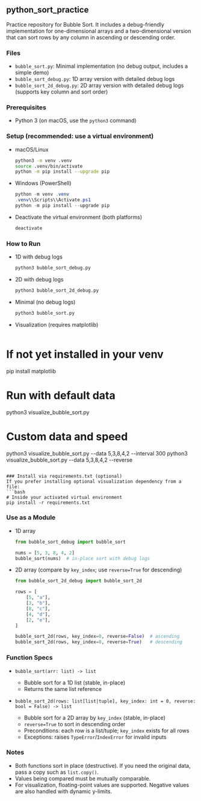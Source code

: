 ## python_sort_practice

Practice repository for Bubble Sort.
It includes a debug-friendly implementation for one-dimensional arrays and a two-dimensional version that
can sort rows by any column in ascending or descending order.

### Files
- `bubble_sort.py`: Minimal implementation (no debug output, includes a simple demo)
- `bubble_sort_debug.py`: 1D array version with detailed debug logs
- `bubble_sort_2d_debug.py`: 2D array version with detailed debug logs (supports key column and sort order)

### Prerequisites
- Python 3 (on macOS, use the `python3` command)

### Setup (recommended: use a virtual environment)
- macOS/Linux
  ```bash
  python3 -m venv .venv
  source .venv/bin/activate
  python -m pip install --upgrade pip
  ```

- Windows (PowerShell)
  ```powershell
  python -m venv .venv
  .venv\\Scripts\\Activate.ps1
  python -m pip install --upgrade pip
  ```

- Deactivate the virtual environment (both platforms)
  ```bash
  deactivate
  ```

### How to Run
- 1D with debug logs
  ```bash
  python3 bubble_sort_debug.py
  ```
- 2D with debug logs
  ```bash
  python3 bubble_sort_2d_debug.py
  ```
- Minimal (no debug logs)
  ```bash
  python3 bubble_sort.py
  ```
 - Visualization (requires matplotlib)
   ```bash
  # If not yet installed in your venv
  pip install matplotlib

   # Run with default data
   python3 visualize_bubble_sort.py

   # Custom data and speed
   python3 visualize_bubble_sort.py --data 5,3,8,4,2 --interval 300
   python3 visualize_bubble_sort.py --data 5,3,8,4,2 --reverse
   ```

### Install via requirements.txt (optional)
If you prefer installing optional visualization dependency from a file:
```bash
# Inside your activated virtual environment
pip install -r requirements.txt
```

### Use as a Module
- 1D array
  ```python
  from bubble_sort_debug import bubble_sort

  nums = [5, 3, 8, 4, 2]
  bubble_sort(nums)  # in-place sort with debug logs
  ```

- 2D array (compare by `key_index`; use `reverse=True` for descending)
  ```python
  from bubble_sort_2d_debug import bubble_sort_2d

  rows = [
      [5, "a"],
      [3, "b"],
      [8, "c"],
      [4, "d"],
      [2, "e"],
  ]

  bubble_sort_2d(rows, key_index=0, reverse=False)  # ascending
  bubble_sort_2d(rows, key_index=0, reverse=True)   # descending
  ```

### Function Specs
- `bubble_sort(arr: list) -> list`
  - Bubble sort for a 1D list (stable, in-place)
  - Returns the same list reference

- `bubble_sort_2d(rows: list[list|tuple], key_index: int = 0, reverse: bool = False) -> list`
  - Bubble sort for a 2D array by `key_index` (stable, in-place)
  - `reverse=True` to sort in descending order
  - Preconditions: each row is a list/tuple; `key_index` exists for all rows
  - Exceptions: raises `TypeError`/`IndexError` for invalid inputs

### Notes
- Both functions sort in place (destructive). If you need the original data, pass a copy such as `list.copy()`.
- Values being compared must be mutually comparable.
 - For visualization, floating-point values are supported. Negative values are also handled with dynamic y-limits.
